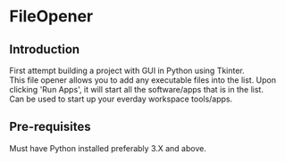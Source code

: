 # FileOpener

## Introduction
First attempt building a project with GUI in Python using Tkinter.\
This file opener allows you to add any executable files into the list. Upon clicking 'Run Apps', it will start all the software/apps that is in the list.\
Can be used to start up your everday workspace tools/apps.

## Pre-requisites
Must have Python installed preferably 3.X and above.
